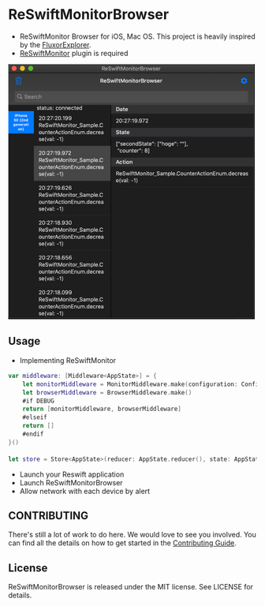 # ReSwiftMonitorBrowser
- ReSwiftMonitor Browser for iOS, Mac OS. This project is heavily inspired by the [FluxorExplorer](https://github.com/FluxorOrg/FluxorExplorer).
- [ReSwiftMonitor](https://github.com/t-osawa-009/ReSwiftMonitor) plugin is required
<img src="https://github.com/t-osawa-009/ReSwiftMonitorBrowser/blob/master/assets/mac.png?raw=true" width="500">

## Usage
- Implementing ReSwiftMonitor
```swift
var middleware: [Middleware<AppState>] = {
    let monitorMiddleware = MonitorMiddleware.make(configuration: Configuration())
    let browserMiddleware = BrowserMiddleware.make()
    #if DEBUG
    return [monitorMiddleware, browserMiddleware]
    #elseif
    return []
    #endif
}()

let store = Store<AppState>(reducer: AppState.reducer(), state: AppState(), middleware: middleware)
```
- Launch your Reswift application
- Launch ReSwiftMonitorBrowser
- Allow network with each device by alert

## CONTRIBUTING
There's still a lot of work to do here. We would love to see you involved. You can find all the details on how to get started in the [Contributing Guide](https://github.com/t-osawa-009/ReSwiftMonitorBrowser/blob/master/CONTRIBUTING.md).

## License
ReSwiftMonitorBrowser is released under the MIT license. See LICENSE for details.
